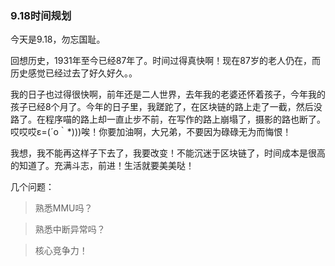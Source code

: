 ### 9.18时间规划

今天是9.18，勿忘国耻。

回想历史，1931年至今已经87年了。时间过得真快啊！现在87岁的老人仍在，而历史感觉已经过去了好久好久。。

我的日子也过得很快啊，前年还是二人世界，去年我的老婆还怀着孩子，今年我的孩子已经8个月了。今年的日子里，我蹉跎了，在区块链的路上走了一截，然后没路了。在程序喵的路上却一直止步不前，在写作的路上崩塌了，摄影的路也断了。哎哎哎ε=(´ο｀*)))唉！你要加油啊，大兄弟，不要因为碌碌无为而悔恨！

我想，我不能再这样子下去了，我要改变！不能沉迷于区块链了，时间成本是很高的知道了。充满斗志，前进！生活就要美美哒！

几个问题：

>  熟悉MMU吗？

> 熟悉中断异常吗？

> 核心竞争力！























